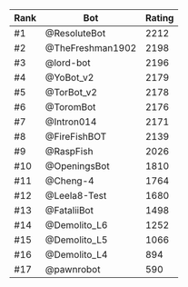Rank|Bot|Rating
---|---|---
#1|@ResoluteBot|2212
#2|@TheFreshman1902|2198
#3|@lord-bot|2196
#4|@YoBot_v2|2179
#5|@TorBot_v2|2178
#6|@ToromBot|2176
#7|@Intron014|2171
#8|@FireFishBOT|2139
#9|@RaspFish|2026
#10|@OpeningsBot|1810
#11|@Cheng-4|1764
#12|@Leela8-Test|1680
#13|@FataliiBot|1498
#14|@Demolito_L6|1252
#15|@Demolito_L5|1066
#16|@Demolito_L4|894
#17|@pawnrobot|590
